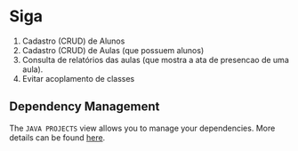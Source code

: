 # Siga

1) Cadastro (CRUD) de Alunos
2) Cadastro (CRUD)  de Aulas (que possuem alunos)
3) Consulta de relatórios das aulas (que mostra a ata de presencao de uma aula).
4) Evitar acoplamento de classes

## Dependency Management

The `JAVA PROJECTS` view allows you to manage your dependencies. More details can be found [here](https://github.com/microsoft/vscode-java-dependency#manage-dependencies).
